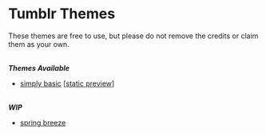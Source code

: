 # Tumblr Themes

<p>These themes are free to use, but please do not remove the credits or claim them as your own.</p>
<br>
<i><b> Themes Available </b></i>
<ul>
  <li><a href = "https://raw.githubusercontent.com/nicoleang09/tumblr-themes/master/simply%20basic?token=AOM6KVOCHT2DKNZPFPA5VYC7F7FSC">simply basic</a> [<a href="https://resourcestbh.tumblr.com/simply-basic">static preview</a>]</li>
</ul>
<br>
<i><b> WIP </b></i>
<ul>
  <li><a href = "https://raw.githubusercontent.com/nicoleang09/tumblr-themes/master/spring%20breeze?token=AOM6KVLWG65DVMMMII73RJC7LMXC6">spring breeze</a></li>
  
